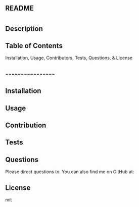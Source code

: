 
  ## README ##

  # 
  ## Description
  
  ## Table of Contents ##
  Installation,
  Usage,
  Contributors,
  Tests,
  Questions, &
  License
  ## ----------------


  ## Installation
  
  ## Usage
  
  ## Contribution
  
  ## Tests
  
  ## Questions
  Please direct questions to: 
  You can also find me on GitHub at: [](https://www.github.com/)
  ## License
  mit
  